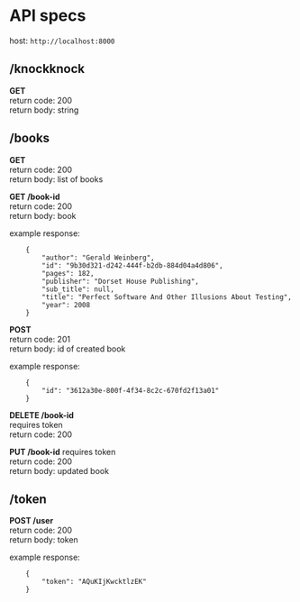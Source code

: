 # API specs

host: `http://localhost:8000`

## /knockknock

**GET**  
return code: 200  
return body: string


## /books

**GET**  
return code: 200  
return body: list of books


**GET /book-id**  
return code: 200  
return body: book  

example response:
```
    {
        "author": "Gerald Weinberg", 
        "id": "9b30d321-d242-444f-b2db-884d04a4d806", 
        "pages": 182, 
        "publisher": "Dorset House Publishing", 
        "sub_title": null, 
        "title": "Perfect Software And Other Illusions About Testing", 
        "year": 2008
    }
```
    
**POST**  
return code: 201  
return body: id of created book  

example response:
```
    {
        "id": "3612a30e-800f-4f34-8c2c-670fd2f13a01"
    }
```

**DELETE /book-id**  
requires token  
return code: 200


**PUT /book-id**
requires token    
return code: 200  
return body: updated book


## /token

**POST /user**  
return code: 200  
return body: token
  
example response:
```
    {
        "token": "AQuKIjKwcktlzEK"
    }
```
